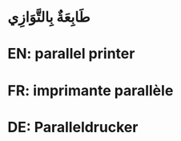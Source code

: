 # طَابِعَةٌ بِالتَّوَازِي

# EN: parallel printer

# FR: imprimante parallèle

# DE: Paralleldrucker
